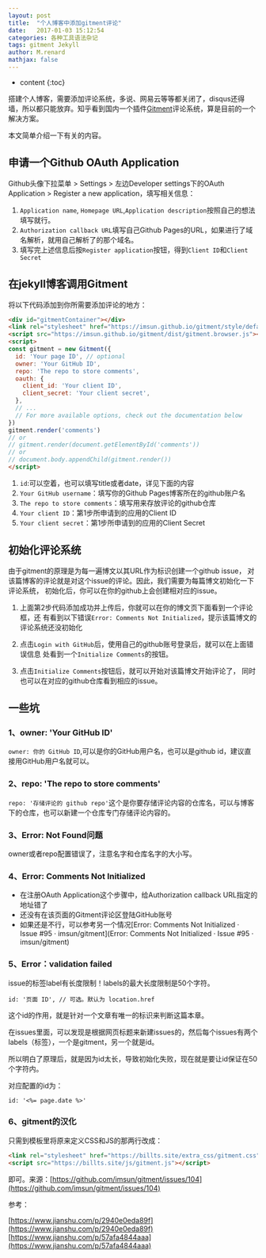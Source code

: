 ```yaml
---
layout: post
title:  "个人博客中添加gitment评论"
date:   2017-01-03 15:12:54
categories: 各种工具语法杂记
tags: gitment Jekyll
author: M.renard
mathjax: false
---
```


* content
{:toc}

搭建个人博客，需要添加评论系统，多说、网易云等等都关闭了，disqus还得墙，所以都只能放弃。知乎看到国内一个插件[Gitment](https://github.com/imsun/gitment)评论系统，算是目前的一个解决方案。




本文简单介绍一下有关的内容。

## 申请一个Github OAuth Application

Github头像下拉菜单 > Settings > 左边Developer settings下的OAuth Application > Register a new application，填写相关信息：

1. `Application name`, `Homepage URL`,`Application description`按照自己的想法填写就行。
2. `Authorization callback URL`填写自己Github Pages的URL，如果进行了域名解析，就用自己解析了的那个域名。
3. 填写完上述信息后按`Register application`按钮，得到`Client ID`和`Client Secret`

## 在jekyll博客调用Gitment

将以下代码添加到你所需要添加评论的地方：

```html
<div id="gitmentContainer"></div>
<link rel="stylesheet" href="https://imsun.github.io/gitment/style/default.css">
<script src="https://imsun.github.io/gitment/dist/gitment.browser.js"></script>
<script>
const gitment = new Gitment({
  id: 'Your page ID', // optional
  owner: 'Your GitHub ID',
  repo: 'The repo to store comments',
  oauth: {
    client_id: 'Your client ID',
    client_secret: 'Your client secret',
  },
  // ...
  // For more available options, check out the documentation below
})
gitment.render('comments')
// or
// gitment.render(document.getElementById('comments'))
// or
// document.body.appendChild(gitment.render())
</script>
```

1. `id`:可以空着，也可以填写title或者date，详见下面的内容
2. `Your GitHub username`：填写你的Github Pages博客所在的github账户名
3. `The repo to store comments`：填写用来存放评论的github仓库
4. `Your client ID`：第1步所申请到的应用的Client ID
5. `Your client secret`：第1步所申请到的应用的Client Secret

## 初始化评论系统

由于gitment的原理是为每一遍博文以其URL作为标识创建一个github issue， 对该篇博客的评论就是对这个issue的评论。因此，我们需要为每篇博文初始化一下评论系统， 初始化后，你可以在你的github上会创建相对应的issue。

1. 上面第2步代码添加成功并上传后，你就可以在你的博文页下面看到一个评论框，还 有看到以下错误`Error: Comments Not Initialized`，提示该篇博文的评论系统还没初始化

2. 点击`Login with GitHub`后，使用自己的github账号登录后，就可以在上面错误信息 处看到一个`Initialize Comments`的按钮。

3. 点击`Initialize Comments`按钮后，就可以开始对该篇博文开始评论了， 同时也可以在对应的github仓库看到相应的issue。

## 一些坑

### 1、owner: 'Your GitHub ID'

`owner: 你的 GitHub ID`,可以是你的GitHub用户名，也可以是github id，建议直接用GitHub用户名就可以。

### 2、repo: 'The repo to store comments'

`repo: '存储评论的 github repo'`这个是你要存储评论内容的仓库名，可以与博客下的仓库，也可以新建一个仓库专门存储评论内容的。

### 3、Error: Not Found问题

owner或者repo配置错误了，注意名字和仓库名字的大小写。

### 4、Error: Comments Not Initialized

* 在注册OAuth Application这个步骤中，给Authorization callback URL指定的地址错了
* 还没有在该页面的Gitment评论区登陆GitHub账号
* 如果还是不行，可以参考另一个情况[Error: Comments Not Initialized · Issue #95 · imsun/gitment](Error: Comments Not Initialized · Issue #95 · imsun/gitment)

### 5、Error：validation failed

issue的标签label有长度限制！labels的最大长度限制是50个字符。

`id: '页面 ID', // 可选。默认为 location.href`

这个id的作用，就是针对一个文章有唯一的标识来判断这篇本章。

在issues里面，可以发现是根据网页标题来新建issues的，然后每个issues有两个labels（标签），一个是gitment，另一个就是id。

所以明白了原理后，就是因为id太长，导致初始化失败，现在就是要让id保证在50个字符内。

对应配置的id为：

```id: '<%= page.date %>'```

### 6、gitment的汉化

只需到模板里将原来定义CSS和JS的那两行改成：

```html
<link rel="stylesheet" href="https://billts.site/extra_css/gitment.css">
<script src="https://billts.site/js/gitment.js"></script>
```
即可。来源：[https://github.com/imsun/gitment/issues/104](https://github.com/imsun/gitment/issues/104)

参考：

[https://www.jianshu.com/p/2940e0eda89f](https://www.jianshu.com/p/2940e0eda89f)  
[https://www.jianshu.com/p/57afa4844aaa](https://www.jianshu.com/p/57afa4844aaa)


